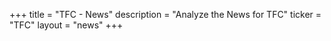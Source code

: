 +++
title = "TFC - News"
description = "Analyze the News for TFC"
ticker = "TFC"
layout = "news"
+++

